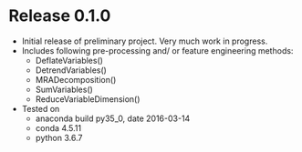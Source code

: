 # Release 0.1.0
 - Initial release of preliminary project. Very much work in progress.
 - Includes following pre-processing and/ or feature engineering methods:
    - DeflateVariables()
    - DetrendVariables()
    - MRADecomposition()
    - SumVariables()
    - ReduceVariableDimension()
 - Tested on
    - anaconda build py35_0, date 2016-03-14
    - conda 4.5.11
    - python 3.6.7